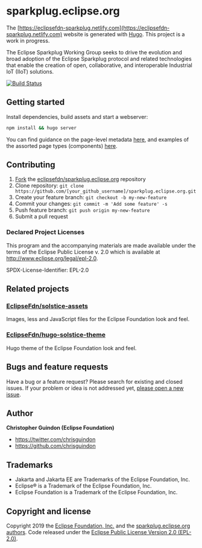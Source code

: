 # sparkplug.eclipse.org

The [https://eclipsefdn-sparkplug.netlify.com](https://eclipsefdn-sparkplug.netlify.com) website is generated with [Hugo](https://gohugo.io/documentation/). This project is a work in progress. 

The Eclipse Sparkplug Working Group seeks to drive the evolution and broad adoption of the Eclipse Sparkplug protocol and related technologies that enable the creation of open, collaborative, and interoperable Industrial IoT (IIoT) solutions.

[![Build Status](https://travis-ci.org/eclipsefdn/sparkplug.eclipse.org.svg?branch=master)](https://travis-ci.org/eclipsefdn/sparkplug.eclipse.org)

## Getting started

Install dependencies, build assets and start a webserver:

```bash
npm install && hugo server
```

You can find guidance on the page-level metadata [here](https://eclipsefdn.github.io/hugo-solstice-theme/), and examples of the assorted page types (components) [here](https://eclipsefdn.github.io/hugo-solstice-theme/components/).

## Contributing

1. [Fork](https://help.github.com/articles/fork-a-repo/) the [eclipsefdn/sparkplug.eclipse.org](https://github.com/eclipsefdn/sparkplug.eclipse.org) repository
2. Clone repository: `git clone https://github.com/[your_github_username]/sparkplug.eclipse.org.git`
3. Create your feature branch: `git checkout -b my-new-feature`
4. Commit your changes: `git commit -m 'Add some feature' -s`
5. Push feature branch: `git push origin my-new-feature`
6. Submit a pull request

### Declared Project Licenses

This program and the accompanying materials are made available under the terms
of the Eclipse Public License v. 2.0 which is available at
http://www.eclipse.org/legal/epl-2.0.

SPDX-License-Identifier: EPL-2.0

## Related projects

### [EclipseFdn/solstice-assets](https://github.com/EclipseFdn/solstice-assets)

Images, less and JavaScript files for the Eclipse Foundation look and feel.

### [EclipseFdn/hugo-solstice-theme](https://github.com/EclipseFdn/hugo-solstice-theme)

Hugo theme of the Eclipse Foundation look and feel. 

## Bugs and feature requests

Have a bug or a feature request? Please search for existing and closed issues. If your problem or idea is not addressed yet, [please open a new issue](https://github.com/eclipsefdn/sparkplug.eclipse.org/issues/new).

## Author

**Christopher Guindon (Eclipse Foundation)**

- <https://twitter.com/chrisguindon>
- <https://github.com/chrisguindon>

## Trademarks

* Jakarta and Jakarta EE are Trademarks of the Eclipse Foundation, Inc.
* Eclipse® is a Trademark of the Eclipse Foundation, Inc.
* Eclipse Foundation is a Trademark of the Eclipse Foundation, Inc.

## Copyright and license

Copyright 2019 the [Eclipse Foundation, Inc.](https://www.eclipse.org) and the [sparkplug.eclipse.org authors](https://github.com/eclipsefdn/sparkplug.eclipse.org/graphs/contributors). Code released under the [Eclipse Public License Version 2.0 (EPL-2.0)](https://github.com/eclipsefdn/sparkplug.eclipse.org/blob/src/LICENSE).
